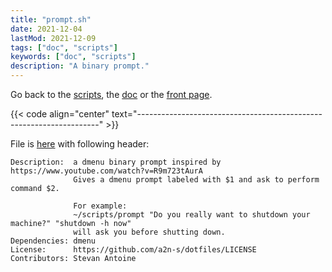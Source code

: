 ```yaml
---
title: "prompt.sh"
date: 2021-12-04
lastMod: 2021-12-09
tags: ["doc", "scripts"]
keywords: ["doc", "scripts"]
description: "A binary prompt."
---
```

Go back to the [scripts](/public/doc/config/scripts), the [doc](/public/doc/config) or the [front page](/public).  

{{< code align="center" text="--------------------------------------------------------------------" >}}

File is [here](https://github.com/a2n-s/dotfiles/blob/main/scripts/prompt.sh) with following header:
```
Description:  a dmenu binary prompt inspired by https://www.youtube.com/watch?v=R9m723tAurA 
              Gives a dmenu prompt labeled with $1 and ask to perform command $2.

              For example:
              ~/scripts/prompt "Do you really want to shutdown your machine?" "shutdown -h now"
              will ask you before shutting down.
Dependencies: dmenu
License:      https://github.com/a2n-s/dotfiles/LICENSE 
Contributors: Stevan Antoine
```

